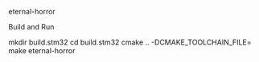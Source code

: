 eternal-horror

Build and Run

mkdir build.stm32
cd build.stm32
cmake .. -DCMAKE_TOOLCHAIN_FILE=<PATH>
make eternal-horror